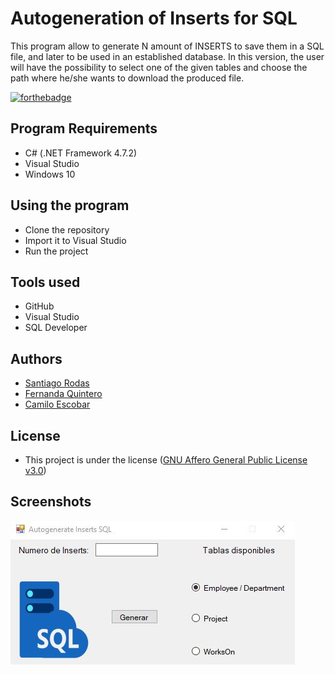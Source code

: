 # Autogeneration of Inserts for SQL 

This program allow to generate N amount of INSERTS to save them in a SQL file, and later to be used in an established database. 
In this version, the user will have the possibility to select one of the given tables and choose the path where he/she wants to download the produced file.

[![forthebadge](https://forthebadge.com/images/badges/made-with-c-sharp.svg)](https://forthebadge.com)

## Program Requirements

* C# (.NET Framework 4.7.2)
* Visual Studio
* Windows 10

## Using the program
* Clone the repository
* Import it to Visual Studio
* Run the project

## Tools used

* GitHub
* Visual Studio
* SQL Developer

## Authors

* [Santiago Rodas](https://github.com/SantiRodas)
* [Fernanda Quintero](https://github.com/FernandaRojas152)
* [Camilo Escobar](https://github.com/chumbi27escobar3)

## License
* This project is under the license ([GNU Affero General Public License v3.0](https://github.com/SantiRodas/autogenerate-inserts-sql/blob/master/LICENSE))

## Screenshots

![](https://github.com/SantiRodas/autogenerate-inserts-sql/blob/master/images/3.JPG)
